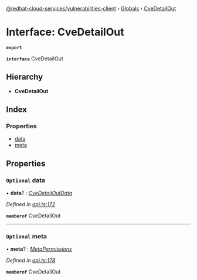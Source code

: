 [@redhat-cloud-services/vulnerabilities-client](../README.md) › [Globals](../globals.md) › [CveDetailOut](cvedetailout.md)

# Interface: CveDetailOut

**`export`** 

**`interface`** CveDetailOut

## Hierarchy

* **CveDetailOut**

## Index

### Properties

* [data](cvedetailout.md#optional-data)
* [meta](cvedetailout.md#optional-meta)

## Properties

### `Optional` data

• **data**? : *[CveDetailOutData](cvedetailoutdata.md)*

*Defined in [api.ts:172](https://github.com/RedHatInsights/javascript-clients/blob/master/packages/vulnerabilities/api.ts#L172)*

**`memberof`** CveDetailOut

___

### `Optional` meta

• **meta**? : *[MetaPermissions](metapermissions.md)*

*Defined in [api.ts:178](https://github.com/RedHatInsights/javascript-clients/blob/master/packages/vulnerabilities/api.ts#L178)*

**`memberof`** CveDetailOut

